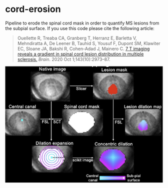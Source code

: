 # cord-erosion
Pipeline to erode the spinal cord mask in order to quantify MS lesions from the subpial surface. If you use this code please cite the following article:

> Ouellette R, Treaba CA, Granberg T, Herranz E, Barletta V, Mehndiratta A, De Leener B, Tauhid S, Yousuf F, Dupont SM, Klawiter EC, Sloane JA, Bakshi R, Cohen-Adad J, Mainero C. [7 T imaging reveals a gradient in spinal cord lesion distribution in multiple sclerosis.](https://academic.oup.com/brain/article/143/10/2973/5906152) *Brain*. 2020 Oct 1;143(10):2973–87.

![](fig_erosion.png)
